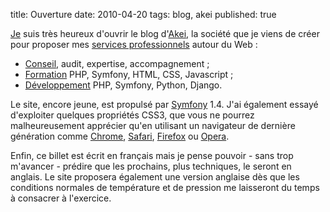 title: Ouverture
date: 2010-04-20
tags: blog, akei
published: true

[Je](http://prendreuncafe.com/cv) suis très heureux d'ouvrir le blog d'[Akei](http://www.akei.com), la société que je viens de créer pour proposer mes [services professionnels](http://www.akei.com/fr/services) autour du Web :

 * [Conseil](http://www.akei.com/fr/consulting), audit, expertise, accompagnement ;
 * [Formation](http://www.akei.com/fr/training) PHP, Symfony, HTML, CSS, Javascript ;
 * [Développement](http://www.akei.com/fr/development) PHP, Symfony, Python, Django.

Le site, encore jeune, est propulsé par [Symfony](http://www.akei.com/fr/services/symfony) 1.4. J'ai également essayé d'exploiter quelques propriétés CSS3, que vous ne pourrez malheureusement apprécier qu'en utilisant un navigateur de dernière génération comme [Chrome](http://www.google.com/chrome/), [Safari](http://www.apple.com/fr/safari/), [Firefox](http://www.mozilla-europe.org/fr/firefox/) ou [Opera](http://www.opera.com/).

Enfin, ce billet est écrit en français mais je pense pouvoir - sans trop m'avancer - prédire que les prochains, plus techniques, le seront en anglais. Le site proposera également une version anglaise dès que les conditions normales de température et de pression me laisseront du temps à consacrer à l'exercice.

